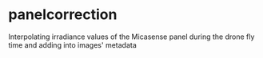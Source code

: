 # panelcorrection
Interpolating irradiance values of the Micasense panel during the drone fly time and adding into images' metadata 
